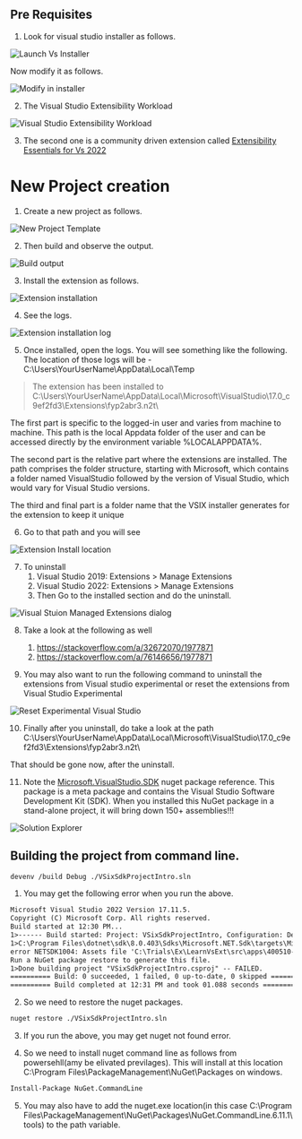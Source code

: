 ## Pre Requisites
1. Look for visual studio installer as follows.

![Launch Vs Installer](images/49_50_VsInstaller.jpg)

Now modify it as follows.

![Modify in installer](images/49_60_VsInstaller_Modify.jpg)

2. The Visual Studio Extensibility Workload

![Visual Studio Extensibility Workload](./images/50_50_VsWorkload.jpg)

3. The second one is a community driven extension called 
[Extensibility Essentials for Vs 2022](https://marketplace.visualstudio.com/items?itemName=MadsKristensen.ExtensibilityEssentials2022)

# New Project creation

1. Create a new project as follows.

![New Project Template](./images/51_50_NewProjectTemplate50.jpg)

2. Then build and observe the output.

![Build output](./images/52_50_BuildOutput.jpg)

3. Install the extension as follows.

![Extension installation](./images/53_50_ExtensionInstallation.jpg)

4. See the logs.

![Extension installation log](./images/54_50_InstallLog.jpg)

5. Once installed, open the logs. You will see something like the following. The location of those logs will be - C:\Users\YourUserName\AppData\Local\Temp

> The extension has been installed to C:\Users\YourUserName\AppData\Local\Microsoft\VisualStudio\17.0_c9ef2fd3\Extensions\fyp2abr3.n2t\

   The first part is specific to the logged-in user and varies from machine to machine.
   This path is the local Appdata folder of the user and can be accessed directly by the
   environment variable %LOCALAPPDATA%.

   The second part is the relative part where the extensions are installed. The path
   comprises the folder structure, starting with Microsoft, which contains a folder named
   VisualStudio followed by the version of Visual Studio, which would vary for Visual
   Studio versions.

   The third and final part is a folder name that the VSIX installer generates for the
   extension to keep it unique

6. Go to that path and you will see

![Extension Install location](./images/55_50_InstallLocation.jpg)

7. To uninstall 
   1. Visual Studio 2019: Extensions > Manage Extensions
   2. Visual Studio 2022: Extensions > Manage Extensions
   3. Then Go to the installed section and do the uninstall.
   
![Visual Stuion Managed Extensions dialog](./images/56_50_ManagedExtensionsInVs2022.jpg)

8. Take a look at the following as well
   1. https://stackoverflow.com/a/32672070/1977871
   2. https://stackoverflow.com/a/76146656/1977871

9. You may also want to run the following command to uninstall the extensions from Visual studio experimental or reset the extensions from Visual Studio Experimental 

![Reset Experimental Visual Studio](./images/57_50_ResetVsExpIntance.jpg)

10.  Finally after you uninstall, do take a look at the path C:\Users\YourUserName\AppData\Local\Microsoft\VisualStudio\17.0_c9ef2fd3\Extensions\fyp2abr3.n2t\

That should be gone now, after the uninstall.

11. Note the [Microsoft.VisualStudio.SDK](https://www.nuget.org/packages/microsoft.visualstudio.sdk) nuget package reference. This package is a meta package and contains the Visual Studio Software Development Kit (SDK). When you installed this NuGet package in a stand-alone project, it will bring down 150+ assemblies!!!

![Solution Explorer](./images/58_50SolutionExplorer.jpg)


## Building the project from command line.

```sh
devenv /build Debug ./VSixSdkProjectIntro.sln
```

1. You may get the following error when you run the above. 

```txt
Microsoft Visual Studio 2022 Version 17.11.5.                                                                                                                    
Copyright (C) Microsoft Corp. All rights reserved.                                                                                                               
Build started at 12:30 PM...                                                                                                                                     
1>------ Build started: Project: VSixSdkProjectIntro, Configuration: Debug Any CPU ------                                                                        
1>C:\Program Files\dotnet\sdk\8.0.403\Sdks\Microsoft.NET.Sdk\targets\Microsoft.PackageDependencyResolution.targets(266,5): 
error NETSDK1004: Assets file 'C:\Trials\Ex\LearnVsExt\src\apps\400510-VSixSdkProjectIntro\obj\project.assets.json' not found. 
Run a NuGet package restore to generate this file.                      
1>Done building project "VSixSdkProjectIntro.csproj" -- FAILED.                                                                                                  
========== Build: 0 succeeded, 1 failed, 0 up-to-date, 0 skipped ==========                                                                                      
========== Build completed at 12:31 PM and took 01.088 seconds ==========
```

2. So we need to restore the nuget packages.

```sh
nuget restore ./VSixSdkProjectIntro.sln
```

3. If you run the above, you may get nuget not found error.

4. So we need to install nuget command line as follows from powersehll(amy be elivated previlages). This will install at this location C:\Program Files\PackageManagement\NuGet\Packages on windows.

```ps
Install-Package NuGet.CommandLine
```

5. You may also have to add the nuget.exe location(in this case C:\Program Files\PackageManagement\NuGet\Packages\NuGet.CommandLine.6.11.1\tools) to the path variable. 


